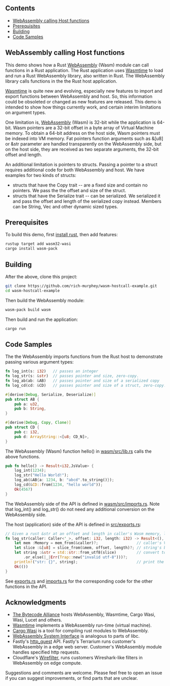 ## Contents
* [WebAssembly calling Host functions](#webassembly-calling-host-functions)
* [Prerequisites](#prerequisites)
* [Building](#building)
* [Code Samples](#code-samples)
      
## WebAssembly calling Host functions

This demo shows how a Rust [WebAssembly] (Wasm) module can call
functions in a Rust application.  The Rust application uses [Wasmtime]
to load and run a Rust WebAssembly library, also written in Rust. The
WebAssembly library calls functions in the the Rust host application.

[Wasmtime] is quite new and evolving, especially new features to
import and export functions between WebAssembly and host.  So, this
information could be obsoleted or changed as new features are
released. This demo is intended to show how things currently work, and
certain interim limitations on argument types.

One limitation is, [WebAssembly] (Wasm) is 32-bit while the application
is 64-bit. Wasm pointers are a 32-bit offset in a byte array of
Virtual Machine memory. To obtain a 64-bit address on the host side,
Wasm pointers must be indexed into VM memory. Fat pointers function
arguments such as &[u8] or &str parameter are handled transparently on
the WebAssembly side, but on the host side, they are received as two
separate arguments, the 32-bit offset and length.

An additional limitation is pointers to structs.  Passing a pointer to
a struct requires additional code for both WebAssembly and host. We
have examples for two kinds of structs:
* structs that have the Copy trait -- are a fixed size and contain no
  pointers. We pass the the offset and size of the struct.
* structs that have the Serialize trait -- can be serialized. We
  serialized it and pass the offset and length of the serialized copy
  instead. Members can be String, Vec and other dynamic sized types.

## Prerequisites

To build this demo, first 
[install rust](https://www.rust-lang.org/tools/install), then add features:

```sh
rustup target add wasm32-wasi
cargo install wasm-pack
```

## Building
After the above, clone this project:
```sh
git clone https://github.com/rich-murphey/wasm-hostcall-example.git
cd wasm-hostcall-example
```
Then build the WebAssembly module:
```sh
wasm-pack build wasm
```
Then build and run the application:
```sh
cargo run
```
## Code Samples

The the WebAssembly imports functions from the Rust host to demonstrate
passing various argument types:
```rust
fn log_int(s: i32)   // passes an integer
fn log_str(s: &str)  // passes pointer and size, zero-copy.
fn log_ab(ab: &AB)   // passes pointer and size of a serialized copy
fn log_cd(cd: &CD)   // passes pointer and size of a struct, zero-copy.

#[derive(Debug, Serialize, Deserialize)]
pub struct AB {
    pub a: u32,
    pub b: String,
}

#[derive(Debug, Copy, Clone)]
pub struct CD {
    pub c: i32,
    pub d: ArrayString::<[u8; CD_N]>,
}
```

The WebAssembly (Wasm) function hello() in [wasm/src/lib.rs](wasm/src/lib.rs) calls the above functions.
```rust
pub fn hello() -> Result<i32,JsValue> {
    log_int(1234);
    log_str("Hello World!");
    log_ab(&AB{a: 1234, b: "abcd".to_string()});
    log_cd(&CD::from(1234, "hello world"));
    Ok(4567)
}
```

The WebAssembly side of the API is defined in
[wasm/src/imports.rs](wasm/src/imports.rs).  Note that log_int() and
log_str() do not need any additional conversion on the WebAssembly side.


The host (application) side of the API is defined in [src/exports.rs](src/exports.rs):
```rust
// Given a rust &str at an offset and length in caller's Wasm memory, log it to stdout.
fn log_str(caller: Caller<'_>, offset: i32, length: i32) -> Result<(), Trap> {
    let mem :Memory = mem_from(&caller)?;                 // caller's VM memory
    let slice :&[u8] = slice_from(&mem, offset, length)?; // string's byte slice
    let string :&str = std::str::from_utf8(slice)         // convert to utf-8
        .or_else(|_|Err(Trap::new("invalid utf-8")))?;
    println!("str: {}", string);                          // print the string
    Ok(())
}
```

See [exports.rs](src/exports.rs) and [imports.rs](wasm/src/imports.rs)
for the corresponding code for the other functions in the API.

## Acknowledgments
* [The Bytecode Alliance](https://bytecodealliance.org) hosts
  WebAssembly, Wasmtime, Cargo Wasi, Wasi, Lucet and others.
* [Wasmtime](https://github.com/bytecodealliance/wasmtime) implements a
  WebAssembly run-time (virtual machine).
* [Cargo Wasi](https://github.com/bytecodealliance/cargo-wasi) is a
  tool for compiling rust modules to WebAssembly.
* [WebAssembly System
  Interface](https://github.com/bytecodealliance/wasi) is analogous to
  parts of libc.
* Fastly's
  [http_guest](https://wasm.fastlylabs.com/docs/rust/http_guest/hostcalls/index.html)
  API.  Fastly's Terrarium runs customer's WebAssembly in a edge web
  server. Customer's WebAssembly module handles specified http requests.
* Cloudflare's [Wirefilter](https://github.com/cloudflare/wirefilter), 
  runs customers Wireshark-like filters in WebAssembly on edge compute.

Suggestions and comments are welcome. Please feel free to open an
issue if you can suggest improvements, or find parts that are unclear.

[WebAssembly]: https://webassembly.org
[Wasmtime]: https://github.com/bytecodealliance/wasmtime
[RLBox]: https://plsyssec.github.io/rlbox_sandboxing_api/sphinx/
[wasm-bindgen]: https://github.com/rustwasm/wasm-bindgen
